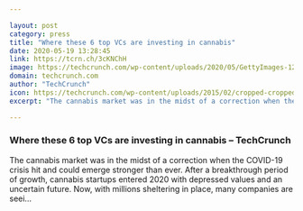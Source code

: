 ```yaml
---

layout: post
category: press
title: "Where these 6 top VCs are investing in cannabis"
date: 2020-05-19 13:28:45
link: https://tcrn.ch/3cKNChH
image: https://techcrunch.com/wp-content/uploads/2020/05/GettyImages-1218861122.jpg?w=609
domain: techcrunch.com
author: "TechCrunch"
icon: https://techcrunch.com/wp-content/uploads/2015/02/cropped-cropped-favicon-gradient.png?w=180
excerpt: "The cannabis market was in the midst of a correction when the COVID-19 crisis hit and could emerge stronger than ever. After a breakthrough period of growth, cannabis startups entered 2020 with depressed values and an uncertain future. Now, with millions sheltering in place, many companies are seei…"

---
```


### Where these 6 top VCs are investing in cannabis – TechCrunch

The cannabis market was in the midst of a correction when the COVID-19 crisis hit and could emerge stronger than ever. After a breakthrough period of growth, cannabis startups entered 2020 with depressed values and an uncertain future. Now, with millions sheltering in place, many companies are seei…